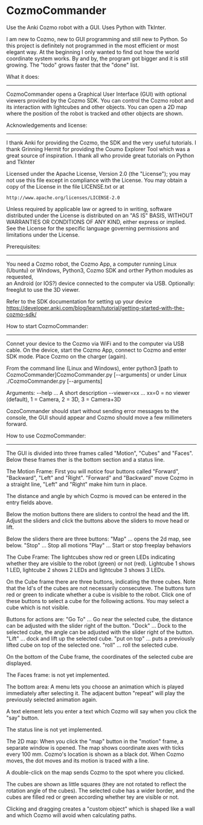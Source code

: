 # CozmoCommander
Use the Anki Cozmo robot with a GUI. Uses Python with TkInter.

I am new to Cozmo, new to GUI programming and still new to Python. 
So this project is definitely not programmed in the most efficient or most elegant way. 
At the beginning I only wanted to find out how the world coordinate system works. 
By and by, the program got bigger and it is still growing. The "todo" grows faster that the "done" list. 

What it does:
*************
CozmoCommander opens a Graphical User Interface (GUI) with optional viewers provided by the Cozmo SDK. 
You can control the Cozmo robot and its interaction with lightcubes and other objects. 
You can open a 2D map where the position of the robot is tracked and other objects are shown. 

Acknowledgements and license:
*****************************
I thank Anki for providing the Cozmo, the SDK and the very useful tutorials. 
I thank Grinning Hermit for providing the Coumo Explorer Tool which was a great source of inspiration. 
I thank all who provide great tutorials on Python and TkInter

Licensed under the Apache License, Version 2.0 (the "License");
you may not use this file except in compliance with the License.
You may obtain a copy of the License in the file LICENSE.txt or at

    http://www.apache.org/licenses/LICENSE-2.0

Unless required by applicable law or agreed to in writing, software
distributed under the License is distributed on an "AS IS" BASIS,
WITHOUT WARRANTIES OR CONDITIONS OF ANY KIND, either express or implied.
See the License for the specific language governing permissions and
limitations under the License.

Prerequisites:
**************
You need a Cozmo robot, 
the Cozmo App,
a computer running Linux (Ubuntu) or Windows,
Python3,
Cozmo SDK and orther Python modules as requested,   
an Android (or IOS?) device connected to the computer via USB.
Optionally: freeglut to use the 3D viewer.

Refer to the SDK documentation for setting up your device
https://developer.anki.com/blog/learn/tutorial/getting-started-with-the-cozmo-sdk/

How to start CozmoCommander:
****************************
Connet your device to the Cozmo via WiFi and to the computer via USB cable. 
On the device, start the Cozmo App, connect to Cozmo and enter SDK mode. 
Place Cozmo on the charger (again). 

From the command line (Linux and Windows), enter 
python3 [path to CozmoCommander]CozmoCommander.py [--arguments]
or under Linux 
./CozmoCommander.py [--arguments]

Arguments: 
--help  ... A short description 
--viewer=xx ... xx=0 = no viewer (default), 1 = Camera, 2 = 3D, 3 = Camera+3D

CozoCommander should start without sending error messages to the console, 
the GUI should appear 
and Cozmo should move a few millimeters forward. 

How to use CozmoCommander:
**************************
The GUI is divided into three frames called "Motion", "Cubes" and "Faces". 
Below these frames ther is the bottom section and a status line. 

The Motion Frame:
First you will notice four buttons called "Forward", "Backward", "Left" and "Right". 
"Forward" and "Backward" move Cozmo in a straight line, "Left" and "Right" make him turn in place. 

The distance and angle by which Cozmo is moved can be entered in the entry fields above. 

Below the motion buttons there are sliders to control the head and the lift. 
Adjust the sliders and click the buttons above the sliders to move head or lift. 

Below the sliders there are three buttons: 
"Map" ... opens the 2d map, see below. 
"Stop" ... Stop all motions
"Play" ... Start or stop freeplay behaviors 

The Cube Frame: 
The lightcubes show red or green LEDs indicating whether they are visible to the robot (green) or not (red). 
Lightcube 1 shows 1 LED, lightcube 2 shows 2 LEDs and lightcube 3 shows 3 LEDs. 

On the Cube frame there are three buttons, indicating the three cubes. 
Note that the Id's of the cubes are not necessarily consecuteve. 
The buttons turn red or green to indicate whether a cube is visible to the robot. 
Click one of these buttons to select a cube for the following actions. 
You may select a cube which is not visible. 

Buttons for actions are:
"Go To" ... Go near the selected cube, the distance can be adjusted with the slider right of the button. 
"Dock"  ... Dock to the selected cube, the angle can be adjusted with the slider right of the button.
"Lift"  ... dock and lift up the selected cube.
"put on top" ... puts a previously lifted cube on top of the selected one. 
"roll" ... roll the selected cube. 

On the bottom of the Cube frame, the coordinates of the selected cube are displayed. 

The Faces frame: 
is not yet implemented. 

The bottom area:
A menu lets you choose an animation which is played immediately after selecting it. 
The adjacent button "repeat" will play the previously selected animation again. 

A text element lets you enter a text which Cozmo will say when you click the "say" button. 

The status line is not yet implemented. 

The 2D map:
When you click the "map" button in the "motion" frame, a separate window is opened. 
The map shows coordinate axes with ticks every 100 mm. 
Cozmo's location is shown as a black dot. When Cozmo moves, the dot moves and its motion is traced with a line. 

A double-click on the map sends Cozmo to the spot where you clicked. 

The cubes are shown as little squares (they are not rotated to reflect the rotation angle of the cubes). 
The selected cube has a wider border, and the cubes are filled red or green according whether tey are visible or not. 

Clicking and dragging creates a "custom object" which is shaped like a wall and which Cozmo will avoid when calculating paths. 





